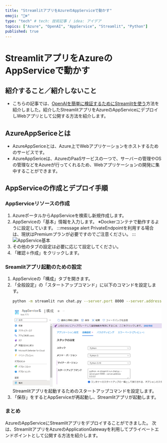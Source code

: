 ```yaml
---
title: "StreamlitアプリをAzureのAppServiceで動かす"
emoji: "🐻‍❄️"
type: "tech" # tech: 技術記事 / idea: アイデア
topics: ["Azure", "OpenAI", "AppService", "Streamlit", "Python"]
published: true
---
```


# StreamlitアプリをAzureのAppServiceで動かす

## 紹介すること／紹介しないこと
- こちらの記事では、[OpenAIを簡単に検証するためにStreamlitを使う](https://zenn.dev/nomhiro/articles/streamlit-use-openai)方法を紹介しました。紹介したStreamlitアプリをAzureのAppServiceにデプロイしWebアプリとして公開する方法を紹介します。

## AzureAppSericeとは
- AzureAppSericeとは、Azure上でWebアプリケーションをホストするためのサービスです。
- AzureAppSericeは、AzureのPaaSサービスの一つで、サーバーの管理やOSの管理などをAzureが行ってくれるため、Webアプリケーションの開発に集中することができます。

## AppServiceの作成とデプロイ手順

### AppServiceリソースの作成
1. AzureポータルからAppServiceを検索し新規作成します。
2. AppServiceの「基本」情報を入力します。
    ※Dockerコンテナで動作するように設定しています。
    :::message alert
    PrivateEndpointを利用する場合は、現状はPremiumプランが必要ですのでご注意ください。
    :::
    ![AppService基本](/images/deploy-streamlit-to-appservice/(/images/deploy-streamlit-to-appservice/2023-12-27-10-04-34.png).png)
3. その他のタブの設定は必要に応じて設定してください。
4. 「確認＋作成」をクリックします。

### Sreamlitアプリ起動のための設定
1. AppServiceの「構成」タブを開きます。
2. 「全般設定」の「スタートアップコマンド」に以下のコマンドを設定します。
    ```bash
    python -m streamlit run chat.py --server.port 8000 --server.address 0.0.0.0
    ```
    ![Streamlitスタートアップコマンド設定](/images/deploy-streamlit-to-appservice/2023-12-27-22-47-31.png)
Streamlitアプリを起動するためのスタートアップコマンドを設定します。
3. 「保存」をするとAppServiceが再起動し、Streamlitアプリが起動します。

### まとめ
AzureのAppServiceにStreamlitアプリをデプロイすることができました。
次は、StreamlitアプリをAzureのApplicationGatewayを利用してプライベートエンドポイントとして公開する方法を紹介します。